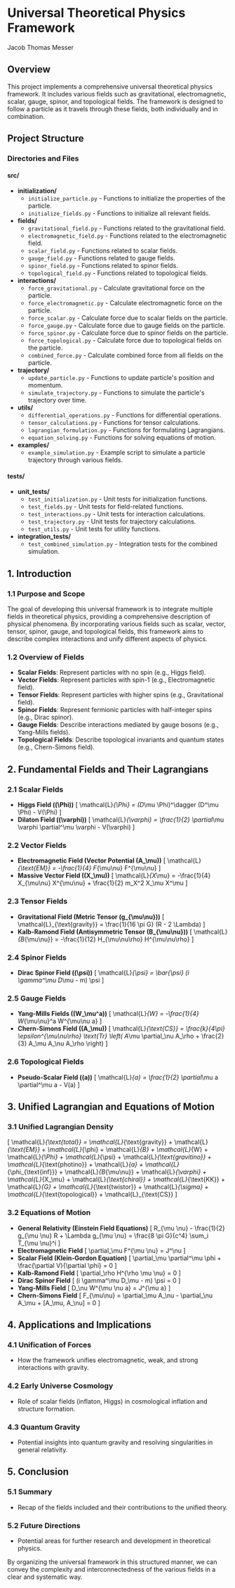 # Universal Theoretical Physics Framework
Jacob Thomas Messer

## Overview

This project implements a comprehensive universal theoretical physics framework. It includes various fields such as gravitational, electromagnetic, scalar, gauge, spinor, and topological fields. The framework is designed to follow a particle as it travels through these fields, both individually and in combination.

## Project Structure

### Directories and Files

#### **src/**
- **initialization/**
  - `initialize_particle.py` - Functions to initialize the properties of the particle.
  - `initialize_fields.py` - Functions to initialize all relevant fields.
- **fields/**
  - `gravitational_field.py` - Functions related to the gravitational field.
  - `electromagnetic_field.py` - Functions related to the electromagnetic field.
  - `scalar_field.py` - Functions related to scalar fields.
  - `gauge_field.py` - Functions related to gauge fields.
  - `spinor_field.py` - Functions related to spinor fields.
  - `topological_field.py` - Functions related to topological fields.
- **interactions/**
  - `force_gravitational.py` - Calculate gravitational force on the particle.
  - `force_electromagnetic.py` - Calculate electromagnetic force on the particle.
  - `force_scalar.py` - Calculate force due to scalar fields on the particle.
  - `force_gauge.py` - Calculate force due to gauge fields on the particle.
  - `force_spinor.py` - Calculate force due to spinor fields on the particle.
  - `force_topological.py` - Calculate force due to topological fields on the particle.
  - `combined_force.py` - Calculate combined force from all fields on the particle.
- **trajectory/**
  - `update_particle.py` - Functions to update particle's position and momentum.
  - `simulate_trajectory.py` - Functions to simulate the particle's trajectory over time.
- **utils/**
  - `differential_operations.py` - Functions for differential operations.
  - `tensor_calculations.py` - Functions for tensor calculations.
  - `lagrangian_formulation.py` - Functions for formulating Lagrangians.
  - `equation_solving.py` - Functions for solving equations of motion.
- **examples/**
  - `example_simulation.py` - Example script to simulate a particle trajectory through various fields.

#### **tests/**
- **unit_tests/**
  - `test_initialization.py` - Unit tests for initialization functions.
  - `test_fields.py` - Unit tests for field-related functions.
  - `test_interactions.py` - Unit tests for interaction calculations.
  - `test_trajectory.py` - Unit tests for trajectory calculations.
  - `test_utils.py` - Unit tests for utility functions.
- **integration_tests/**
  - `test_combined_simulation.py` - Integration tests for the combined simulation.

## 1. Introduction

### 1.1 Purpose and Scope
The goal of developing this universal framework is to integrate multiple fields in theoretical physics, providing a comprehensive description of physical phenomena. By incorporating various fields such as scalar, vector, tensor, spinor, gauge, and topological fields, this framework aims to describe complex interactions and unify different aspects of physics.

### 1.2 Overview of Fields
- **Scalar Fields**: Represent particles with no spin (e.g., Higgs field).
- **Vector Fields**: Represent particles with spin-1 (e.g., Electromagnetic field).
- **Tensor Fields**: Represent particles with higher spins (e.g., Gravitational field).
- **Spinor Fields**: Represent fermionic particles with half-integer spins (e.g., Dirac spinor).
- **Gauge Fields**: Describe interactions mediated by gauge bosons (e.g., Yang-Mills fields).
- **Topological Fields**: Describe topological invariants and quantum states (e.g., Chern-Simons field).

## 2. Fundamental Fields and Their Lagrangians

### 2.1 Scalar Fields
- **Higgs Field (\(\Phi\))**
  \[
  \mathcal{L}_{\Phi} = (D_\mu \Phi)^\dagger (D^\mu \Phi) - V(\Phi)
  \]
- **Dilaton Field (\(\varphi\))**
  \[
  \mathcal{L}_{\varphi} = \frac{1}{2} \partial_\mu \varphi \partial^\mu \varphi - V(\varphi)
  \]

### 2.2 Vector Fields
- **Electromagnetic Field (Vector Potential \(A_\mu\))**
  \[
  \mathcal{L}_{\text{EM}} = -\frac{1}{4} F_{\mu\nu} F^{\mu\nu}
  \]
- **Massive Vector Field (\(X_\mu\))**
  \[
  \mathcal{L}_{X_\mu} = -\frac{1}{4} X_{\mu\nu} X^{\mu\nu} + \frac{1}{2} m_X^2 X_\mu X^\mu
  \]

### 2.3 Tensor Fields
- **Gravitational Field (Metric Tensor \(g_{\mu\nu}\))**
  \[
  \mathcal{L}_{\text{gravity}} = \frac{1}{16 \pi G} (R - 2 \Lambda)
  \]
- **Kalb-Ramond Field (Antisymmetric Tensor \(B_{\mu\nu}\))**
  \[
  \mathcal{L}_{B_{\mu\nu}} = -\frac{1}{12} H_{\mu\nu\rho} H^{\mu\nu\rho}
  \]

### 2.4 Spinor Fields
- **Dirac Spinor Field (\(\psi\))**
  \[
  \mathcal{L}_{\psi} = \bar{\psi} (i \gamma^\mu D_\mu - m) \psi
  \]

### 2.5 Gauge Fields
- **Yang-Mills Fields (\(W_\mu^a\))**
  \[
  \mathcal{L}_{W} = -\frac{1}{4} W_{\mu\nu}^a W^{\mu\nu a}
  \]
- **Chern-Simons Field (\(A_\mu\))**
  \[
  \mathcal{L}_{\text{CS}} = \frac{k}{4\pi} \epsilon^{\mu\nu\rho} \text{Tr} \left( A_\mu \partial_\nu A_\rho + \frac{2}{3} A_\mu A_\nu A_\rho \right)
  \]

### 2.6 Topological Fields
- **Pseudo-Scalar Field (\(a\))**
  \[
  \mathcal{L}_{a} = \frac{1}{2} \partial_\mu a \partial^\mu a - V(a)
  \]

## 3. Unified Lagrangian and Equations of Motion

### 3.1 Unified Lagrangian Density
\[
\mathcal{L}_{\text{total}} = \mathcal{L}_{\text{gravity}} + \mathcal{L}_{\text{EM}} + \mathcal{L}_{\phi} + \mathcal{L}_{B} + \mathcal{L}_{W} + \mathcal{L}_{\Phi} + \mathcal{L}_{\psi} + \mathcal{L}_{\text{gravitino}} + \mathcal{L}_{\text{photino}} + \mathcal{L}_{a} + \mathcal{L}_{\phi_{\text{inf}}} + \mathcal{L}_{B_{\mu\nu}} + \mathcal{L}_{\varphi} + \mathcal{L}_{X_\mu} + \mathcal{L}_{\text{chiral}} + \mathcal{L}_{\text{KK}} + \mathcal{L}_{G} + \mathcal{L}_{\text{twistor}} + \mathcal{L}_{\sigma} + \mathcal{L}_{\text{topological}} + \mathcal{L}_{\text{CS}}
\]

### 3.2 Equations of Motion
- **General Relativity (Einstein Field Equations)**
  \[
  R_{\mu \nu} - \frac{1}{2} g_{\mu \nu} R + \Lambda g_{\mu \nu} = \frac{8 \pi G}{c^4} \sum_i T_{\mu \nu}^i
  \]
- **Electromagnetic Field**
  \[
  \partial_\mu F^{\mu \nu} = J^\nu
  \]
- **Scalar Field (Klein-Gordon Equation)**
  \[
  \partial_\mu \partial^\mu \phi + \frac{\partial V}{\partial \phi} = 0
  \]
- **Kalb-Ramond Field**
  \[
  \partial_\rho H^{\rho \mu \nu} = 0
  \]
- **Dirac Spinor Field**
  \[
  (i \gamma^\mu D_\mu - m) \psi = 0
  \]
- **Yang-Mills Field**
  \[
  D_\nu W^{\mu \nu a} = J^{\mu a}
  \]
- **Chern-Simons Field**
  \[
  F_{\mu\nu} = \partial_\mu A_\nu - \partial_\nu A_\mu + [A_\mu, A_\nu] = 0
  \]

## 4. Applications and Implications

### 4.1 Unification of Forces
- How the framework unifies electromagnetic, weak, and strong interactions with gravity.

### 4.2 Early Universe Cosmology
- Role of scalar fields (inflaton, Higgs) in cosmological inflation and structure formation.

### 4.3 Quantum Gravity
- Potential insights into quantum gravity and resolving singularities in general relativity.

## 5. Conclusion

### 5.1 Summary
- Recap of the fields included and their contributions to the unified theory.

### 5.2 Future Directions
- Potential areas for further research and development in theoretical physics.

By organizing the universal framework in this structured manner, we can convey the complexity and interconnectedness of the various fields in a clear and systematic way.

